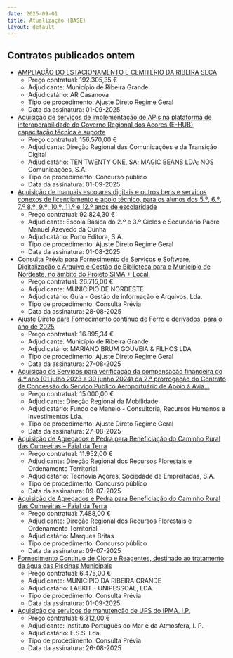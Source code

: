 ```yaml
---
date: 2025-09-01
title: Atualização (BASE)
layout: default
---
```

## Contratos publicados ontem

* [AMPLIAÇÃO DO ESTACIONAMENTO E CEMITÉRIO DA RIBEIRA SECA](https://www.base.gov.pt/Base4/pt/detalhe/?type=contratos&id=11673547)
  * Preço contratual: 192.305,35 €
  * Adjudicante: Município de Ribeira Grande
  * Adjudicatário: AR Casanova
  * Tipo de procedimento: Ajuste Direto Regime Geral
  * Data da assinatura: 01-09-2025
* [Aquisição de serviços de implementação de APIs na plataforma de interoperabilidade do Governo Regional dos Açores (E-HUB), capacitação técnica e suporte](https://www.base.gov.pt/Base4/pt/detalhe/?type=contratos&id=11672121)
  * Preço contratual: 156.570,00 €
  * Adjudicante: Direção Regional das Comunicações e da Transição Digital
  * Adjudicatário: TEN TWENTY ONE, SA; MAGIC BEANS LDA; NOS Comunicações, S.A.
  * Tipo de procedimento: Concurso público
  * Data da assinatura: 01-09-2025
* [Aquisição de manuais escolares digitais e outros bens e serviços conexos de licenciamento e apoio técnico, para os alunos dos 5.º, 6.º, 7.º 8.º, 9.º, 10.º, 11.º e 12.º anos de escolaridade](https://www.base.gov.pt/Base4/pt/detalhe/?type=contratos&id=11671538)
  * Preço contratual: 92.824,30 €
  * Adjudicante: Escola Básica do 2.º e 3.º Ciclos e Secundário Padre Manuel Azevedo da Cunha
  * Adjudicatário: Porto Editora, S.A.
  * Tipo de procedimento: Ajuste Direto Regime Geral
  * Data da assinatura: 01-08-2025
* [Consulta Prévia para Fornecimento de Serviços e Software, Digitalização e Arquivo e Gestão de Biblioteca para o Município de Nordeste, no âmbito do Projeto SIMA + Local.](https://www.base.gov.pt/Base4/pt/detalhe/?type=contratos&id=11672079)
  * Preço contratual: 26.715,00 €
  * Adjudicante: MUNICÍPIO DE NORDESTE
  * Adjudicatário: Guia - Gestão de informação e Arquivos, Lda.
  * Tipo de procedimento: Consulta Prévia
  * Data da assinatura: 28-08-2025
* [Ajuste Direto para Fornecimento contínuo de Ferro e derivados, para o ano de 2025](https://www.base.gov.pt/Base4/pt/detalhe/?type=contratos&id=11671983)
  * Preço contratual: 16.895,34 €
  * Adjudicante: Município de Ribeira Grande
  * Adjudicatário: MARIANO BRUM GOUVEIA & FILHOS LDA
  * Tipo de procedimento: Ajuste Direto Regime Geral
  * Data da assinatura: 27-08-2025
* [Aquisição de Serviços para verificação da compensação financeira do 4.º ano (01 julho 2023 a 30 junho 2024) da 2.ª prorrogação do Contrato de Concessão do Serviço Público Aeroportuário de Apoio à Avia...](https://www.base.gov.pt/Base4/pt/detalhe/?type=contratos&id=11672220)
  * Preço contratual: 15.000,00 €
  * Adjudicante: Direção Regional da Mobilidade
  * Adjudicatário: Fundo de Maneio - Consultoria, Recursos Humanos e Investimentos Lda.
  * Tipo de procedimento: Ajuste Direto Regime Geral
  * Data da assinatura: 27-08-2025
* [Aquisição de Agregados e Pedra para Beneficiação do Caminho Rural das Cumeeiras – Faial da Terra](https://www.base.gov.pt/Base4/pt/detalhe/?type=contratos&id=11673550)
  * Preço contratual: 11.952,00 €
  * Adjudicante: Direção Regional dos Recursos Florestais e Ordenamento Territorial
  * Adjudicatário: Tecnovia Açores, Sociedade de Empreitadas, S.A.
  * Tipo de procedimento: Concurso público
  * Data da assinatura: 09-07-2025
* [Aquisição de Agregados e Pedra para Beneficiação do Caminho Rural das Cumeeiras – Faial da Terra](https://www.base.gov.pt/Base4/pt/detalhe/?type=contratos&id=11673347)
  * Preço contratual: 7.488,00 €
  * Adjudicante: Direção Regional dos Recursos Florestais e Ordenamento Territorial
  * Adjudicatário: Marques Britas
  * Tipo de procedimento: Concurso público
  * Data da assinatura: 09-07-2025
* [Fornecimento Contínuo de Cloro e Reagentes, destinado ao tratamento da água das Piscinas Municipais](https://www.base.gov.pt/Base4/pt/detalhe/?type=contratos&id=11673507)
  * Preço contratual: 6.475,00 €
  * Adjudicante: MUNICÍPIO DA RIBEIRA GRANDE
  * Adjudicatário: LABKIT - UNIPESSOAL, LDA.
  * Tipo de procedimento: Consulta Prévia
  * Data da assinatura: 01-09-2025
* [Aquisição de serviços de manutenção de UPS do IPMA, I.P.](https://www.base.gov.pt/Base4/pt/detalhe/?type=contratos&id=11672936)
  * Preço contratual: 6.312,00 €
  * Adjudicante: Instituto Português do Mar e da Atmosfera, I. P.
  * Adjudicatário: E.S.S. Lda.
  * Tipo de procedimento: Consulta Prévia
  * Data da assinatura: 26-08-2025

